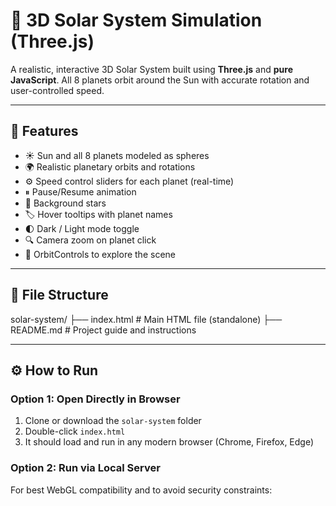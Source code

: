 # 🌌 3D Solar System Simulation (Three.js)

A realistic, interactive 3D Solar System built using **Three.js** and **pure JavaScript**. All 8 planets orbit around the Sun with accurate rotation and user-controlled speed.

---

## 🚀 Features

- ☀️ Sun and all 8 planets modeled as spheres
- 🌍 Realistic planetary orbits and rotations
- ⚙️ Speed control sliders for each planet (real-time)
- ⏸ Pause/Resume animation
- 🌌 Background stars
- 🏷 Hover tooltips with planet names
- 🌓 Dark / Light mode toggle
- 🔍 Camera zoom on planet click
- 🎥 OrbitControls to explore the scene

---

## 📁 File Structure

solar-system/
├── index.html # Main HTML file (standalone)
├── README.md # Project guide and instructions



---

## ⚙️ How to Run

### Option 1: Open Directly in Browser
1. Clone or download the `solar-system` folder  
2. Double-click `index.html`  
3. It should load and run in any modern browser (Chrome, Firefox, Edge)

### Option 2: Run via Local Server
For best WebGL compatibility and to avoid security constraints:

